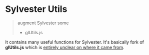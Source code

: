Sylvester Utils
========

> augment Sylvester some
> - glUtils.js

It contains many useful functions for Sylvester. It's basically fork of **glUtils.js** which is [entirely unclear on where it came from](https://developer.mozilla.org/en-US/docs/Web/WebGL/Adding_2D_content_to_a_WebGL_context).
